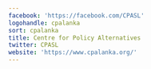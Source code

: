 ```yaml
---
facebook: 'https://facebook.com/CPASL'
logohandle: cpalanka
sort: cpalanka
title: Centre for Policy Alternatives
twitter: CPASL
website: 'https://www.cpalanka.org/'
---
```

